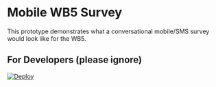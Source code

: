 # Mobile WB5 Survey

This prototype demonstrates what a conversational mobile/SMS survey would look like for the WB5.

## For Developers (please ignore)

[![Deploy](https://www.herokucdn.com/deploy/button.png)](https://heroku.com/deploy?template=https://github.com/eliwilliamson/mobile-survey)